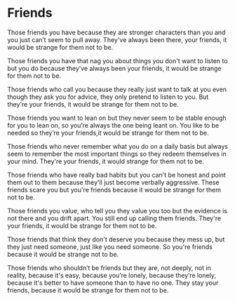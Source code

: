 # Friends
Those friends you have because they are stronger characters than you and you just can’t seem to pull away. They've always been there, your friends, it would be strange for them not to be.

Those friends you have that nag you about things you don't want to listen to but you do because they’ve always been your friends, it would be strange for them not to be.

Those friends who call you because they really just want to talk at you even though they ask you for advice, they only pretend to listen to you. But they're your friends, it would be strange for them not to be. 

Those friends you want to lean on but they never seem to be stable enough for you to lean on, so you’re always the one being leant on. You like to be needed so they’re your friends,it would be strange for them not to be.

Those friends who never remember what you do on a daily basis but always seem to remember the most important things so they redeem themselves in your mind. They're your friends, it would strange for them not to be. 

Those friends who have really bad habits but you can't be honest and point them out to them because they'll just become verbally aggressive. These friends scare you but you're friends because it would be strange for them not to be. 

Those friends you value, who tell you they value you too but the evidence is not there and you drift apart. You still end up calling them friends. They're your friends, it would be strange for them not to be. 

Those friends that think they don't deserve you because they mess up, but they just need someone, just like you need someone. So you're friends because it would be strange not to be.

Those friends who shouldn’t be friends but they are, not deeply, not in reality, because it's easy, because you’re lonely, because they’re lonely, because it's better to have someone than to have no one. They stay your friends, because it would be strange for them not to be.
